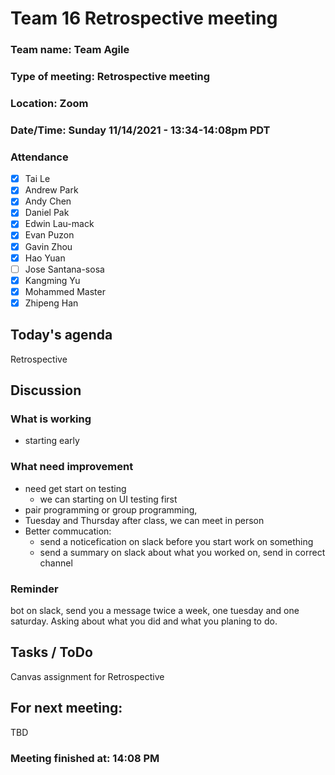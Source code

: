 # Team 16 Retrospective meeting

### Team name: Team Agile
### Type of meeting: Retrospective meeting
### Location: Zoom
### Date/Time: Sunday 11/14/2021 - 13:34-14:08pm PDT

### Attendance
- [x] Tai Le
- [x] Andrew Park
- [x] Andy Chen
- [x] Daniel Pak
- [x] Edwin Lau-mack
- [x] Evan Puzon
- [x] Gavin Zhou
- [x] Hao Yuan
- [ ] Jose Santana-sosa
- [x] Kangming Yu
- [x] Mohammed Master
- [x] Zhipeng Han

## Today's agenda
Retrospective

## Discussion 
### What is working
- starting early

### What need improvement
- need get start on testing
  - we can starting on UI testing first
- pair programming or group programming, 
- Tuesday and Thursday after class, we can meet in person
- Better commucation:
  - send a noticefication on slack before you start work on something
  - send a summary on slack about what you worked on, send in correct channel

### Reminder
bot on slack, send you a message twice a week, one tuesday and one saturday. Asking about what you did and what you planing to do.

## Tasks / ToDo
Canvas assignment for Retrospective

## For next meeting:
TBD

### Meeting finished at: 14:08 PM
